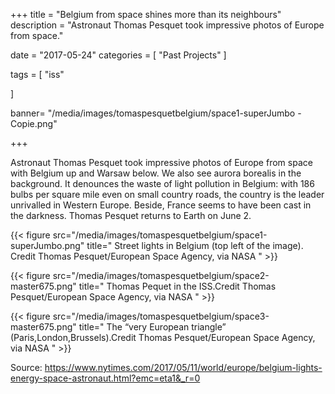 +++
title = "Belgium from space  shines more than its neighbours"
description = "Astronaut Thomas Pesquet took impressive photos of Europe from space."

date = "2017-05-24"
categories = [
    "Past Projects" 
]

tags = [
    "iss"
  
]


banner= "/media/images/tomaspesquetbelgium/space1-superJumbo - Copie.png"


+++

Astronaut Thomas Pesquet took impressive photos of Europe from space with Belgium up and Warsaw below. 
We also see aurora borealis in the background. 
It denounces the waste of light pollution in Belgium: with 186 bulbs per square mile even on small country roads, the country is the leader unrivalled in Western Europe. Beside, France seems to have been cast in the darkness. Thomas Pesquet returns to Earth on June 2.

{{< figure src="/media/images/tomaspesquetbelgium/space1-superJumbo.png" title=" Street lights in Belgium (top left of the image). Credit Thomas Pesquet/European Space Agency, via NASA " >}}

{{< figure src="/media/images/tomaspesquetbelgium/space2-master675.png" title=" Thomas Pequet in the ISS.Credit Thomas Pesquet/European Space Agency, via NASA " >}}

{{< figure src="/media/images/tomaspesquetbelgium/space3-master675.png" title=" The “very European triangle” (Paris,London,Brussels).Credit Thomas Pesquet/European Space Agency, via NASA " >}}



Source: https://www.nytimes.com/2017/05/11/world/europe/belgium-lights-energy-space-astronaut.html?emc=eta1&_r=0

 

